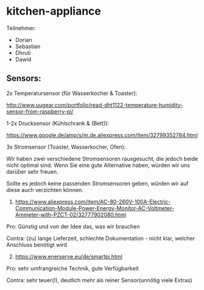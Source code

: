 # kitchen-appliance

Teilnehmer:
* Dorian
* Sebastian
* Dhruti
* Dawid

## Sensors:

2x Temperatursensor (für Wasserkocher & Toaster):

http://www.uugear.com/portfolio/read-dht1122-temperature-humidity-sensor-from-raspberry-pi/


1-2x Drucksensor (Kühlschrank & (Bett)):

https://www.google.de/amp/s/m.de.aliexpress.com/item/32799352784.html


3x Stromsensor (Toaster, Wasserkocher, Ofen):

Wir haben zwei verschiedene Stromsensoren rausgesucht, die jedoch beide nicht optimal sind. Wenn Sie eine gute Alternative haben, würden wir uns darüber sehr freuen.

Sollte es jedoch keine passenden Stromsensoren geben, würden wir auf diese auch verzichten können.

1. https://www.aliexpress.com/item/AC-80-260V-100A-Electric-Communication-Module-Power-Energy-Monitor-AC-Voltmeter-Ammeter-with-PZCT-02/32777902080.html

Pro: Günstig und von der Idee das, was wir brauchen

Contra: (zu) lange Lieferzeit, schlechte Dokumentation - nicht klar, welcher Anschluss benötigt wird

2. https://www.enerserve.eu/de/smartpi.html

Pro: sehr umfrangreiche Technik, gute Verfügbarkeit

Contra: sehr teuer(!), deutlich mehr als reiner Sensor(unnötig viele Extras)

